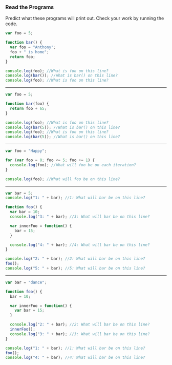 ### Read the Programs

Predict what these programs will print out. Check your work by running the
code.

```javascript
var foo = 5;

function bar() {
  var foo = "Anthony";
  foo + " is home";
  return foo;
}

console.log(foo); //What is foo on this line?
console.log(bar()); //What is bar() on this line?
console.log(foo); //What is foo on this line?
```
-------------------------------------------------------------------------------
```javascript
var foo = 5;

function bar(foo) {
  return foo + 65;
}

console.log(foo); //What is foo on this line?
console.log(bar(5)); //What is bar() on this line?
console.log(foo); //What is foo on this line?
console.log(bar(5)); //What is bar() on this line?
```
-------------------------------------------------------------------------------
```javascript
var foo = "Happy";

for (var foo = 0; foo <= 5; foo += 1) {
  console.log(foo); //What will foo be on each iteration?
}

console.log(foo); //What will foo be on this line?
```
-------------------------------------------------------------------------------
```javascript
var bar = 5;
console.log("1: " + bar); //1: What will bar be on this line?

function foo() {
  var bar = 10;
  console.log("3: " + bar); //3: What will bar be on this line?

  var innerFoo = function() {
    bar = 15;
  }

  console.log("4: " + bar); //4: What will bar be on this line?
}

console.log("2: " + bar); //2: What will bar be on this line?
foo();
console.log("5: " + bar); //5: What will bar be on this line?
```
-------------------------------------------------------------------------------
```javascript
var bar = "dance";

function foo() {
  bar = 10;

  var innerFoo = function() {
    var bar = 15;
  }

  console.log("2: " + bar); //2: What will bar be on this line?
  innerFoo();
  console.log("3: " + bar); //3: What will bar be on this line?
}

console.log("1: " + bar); //1: What will bar be on this line?
foo();
console.log("4: " + bar); //4: What will bar be on this line?
```
